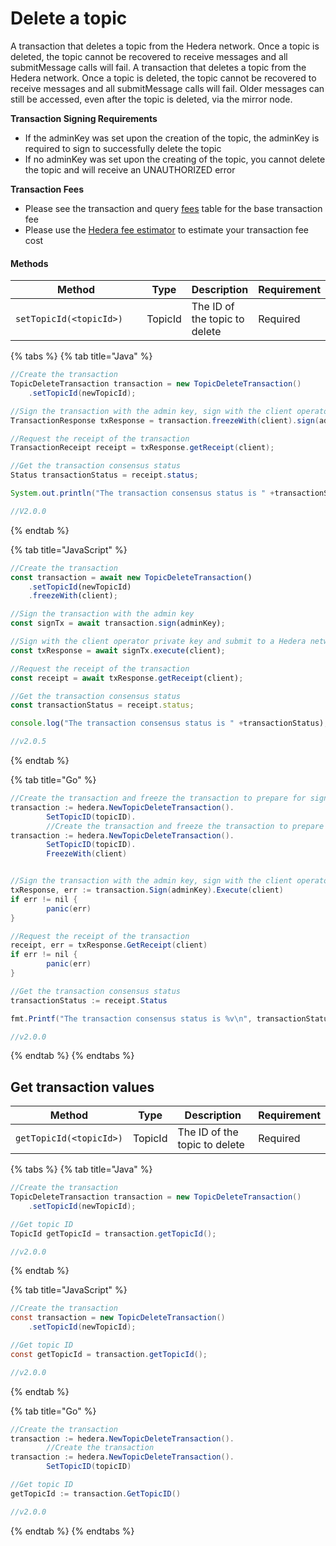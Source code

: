 # Delete a topic

A transaction that deletes a topic from the Hedera network. Once a topic is deleted, the topic cannot be recovered to receive messages and all submitMessage calls will fail. A transaction that deletes a topic from the Hedera network. Once a topic is deleted, the topic cannot be recovered to receive messages and all submitMessage calls will fail. Older messages can still be accessed, even after the topic is deleted, via the mirror node.

**Transaction Signing Requirements**

* If the adminKey was set upon the creation of the topic, the adminKey is required to sign to successfully delete the topic
* If no adminKey was set upon the creating of the topic, you cannot delete the topic and will receive an UNAUTHORIZED error

**Transaction Fees**

* Please see the transaction and query [fees](../../../networks/mainnet/fees/#transaction-and-query-fees) table for the base transaction fee
* Please use the [Hedera fee estimator](https://hedera.com/fees) to estimate your transaction fee cost

#### Methods

<table><thead><tr><th width="264">Method</th><th>Type</th><th>Description</th><th>Requirement</th></tr></thead><tbody><tr><td><code>setTopicId(&#x3C;topicId>)</code></td><td>TopicId</td><td>The ID of the topic to delete</td><td>Required</td></tr></tbody></table>

{% tabs %}
{% tab title="Java" %}
```java
//Create the transaction
TopicDeleteTransaction transaction = new TopicDeleteTransaction()
    .setTopicId(newTopicId);

//Sign the transaction with the admin key, sign with the client operator and submit the transaction to a Hedera network, get the transaction ID
TransactionResponse txResponse = transaction.freezeWith(client).sign(adminKey).execute(client);

//Request the receipt of the transaction
TransactionReceipt receipt = txResponse.getReceipt(client);

//Get the transaction consensus status
Status transactionStatus = receipt.status;

System.out.println("The transaction consensus status is " +transactionStatus);

//V2.0.0
```
{% endtab %}

{% tab title="JavaScript" %}
```javascript
//Create the transaction
const transaction = await new TopicDeleteTransaction()
    .setTopicId(newTopicId)
    .freezeWith(client);

//Sign the transaction with the admin key
const signTx = await transaction.sign(adminKey);

//Sign with the client operator private key and submit to a Hedera network
const txResponse = await signTx.execute(client);

//Request the receipt of the transaction
const receipt = await txResponse.getReceipt(client);

//Get the transaction consensus status
const transactionStatus = receipt.status;

console.log("The transaction consensus status is " +transactionStatus);

//v2.0.5
```
{% endtab %}

{% tab title="Go" %}
```java
//Create the transaction and freeze the transaction to prepare for signing
transaction := hedera.NewTopicDeleteTransaction().
        SetTopicID(topicID).
        //Create the transaction and freeze the transaction to prepare for signing
transaction := hedera.NewTopicDeleteTransaction().
        SetTopicID(topicID).
        FreezeWith(client)


//Sign the transaction with the admin key, sign with the client operator and submit the transaction to a Hedera network, get the transaction ID
txResponse, err := transaction.Sign(adminKey).Execute(client)
if err != nil {
        panic(err)
}

//Request the receipt of the transaction
receipt, err = txResponse.GetReceipt(client)
if err != nil {
        panic(err)
}

//Get the transaction consensus status
transactionStatus := receipt.Status

fmt.Printf("The transaction consensus status is %v\n", transactionStatus)

//v2.0.0
```
{% endtab %}
{% endtabs %}

## Get transaction values

| Method                        | Type    | Description                   | Requirement |
| ----------------------------- | ------- | ----------------------------- | ----------- |
| `getTopicId(<topicId>)` | TopicId | The ID of the topic to delete | Required    |

{% tabs %}
{% tab title="Java" %}
```java
//Create the transaction
TopicDeleteTransaction transaction = new TopicDeleteTransaction()
    .setTopicId(newTopicId);

//Get topic ID
TopicId getTopicId = transaction.getTopicId(); 

//v2.0.0
```
{% endtab %}

{% tab title="JavaScript" %}
```java
//Create the transaction
const transaction = new TopicDeleteTransaction()
    .setTopicId(newTopicId);

//Get topic ID
const getTopicId = transaction.getTopicId();

//v2.0.0
```
{% endtab %}

{% tab title="Go" %}
```java
//Create the transaction
transaction := hedera.NewTopicDeleteTransaction().
        //Create the transaction
transaction := hedera.NewTopicDeleteTransaction().
        SetTopicID(topicID)

//Get topic ID
getTopicId := transaction.GetTopicID()

//v2.0.0
```
{% endtab %}
{% endtabs %}
